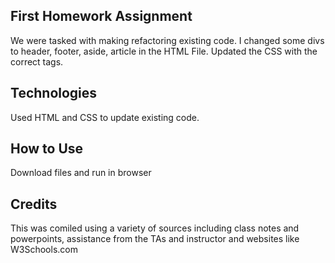 ## First Homework Assignment 
We were tasked with making refactoring existing code. I changed some divs to header, footer, aside, article in the HTML File.  Updated the CSS with the correct tags.

## Technologies
Used HTML and CSS to update existing code. 

## How to Use
Download files and run in browser

## Credits
This was comiled using a variety of sources including class notes and powerpoints, assistance from the TAs and instructor and websites like W3Schools.com


